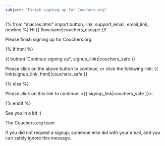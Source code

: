 ```yaml
---
subject: "Finish signing up for Couchers.org"
---
```


{% from "macros.html" import button, link, support_email, email_link, newline %}
Hi {{ flow.name|couchers_escape }}!

Please finish signing up for Couchers.org.

{% if html %}

{{ button("Continue signing up", signup_link)|couchers_safe }}

Please click on the above button to continue, or click the following link: {{ link(signup_link, html)|couchers_safe }}

{% else %}

Please click on this link to continue: <{{ signup_link|couchers_safe }}>.

{% endif %}

See you in a bit :)

The Couchers.org team

If you did not request a signup, someone else did with your email, and you can safely ignore this message.
